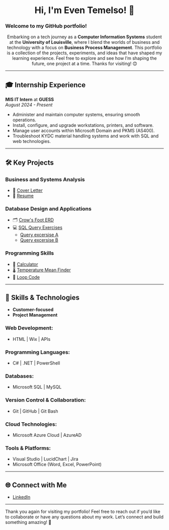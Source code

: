 <div align="center">
  <h1> Hi, I'm Even Temelso! 👋</h1>
  
</div>



### **Welcome to my GitHub portfolio!**

<p align="center">
  Embarking on a tech journey as a <strong>Computer Information Systems</strong> student at the <strong>University of Louisville</strong>, where I blend the worlds of business and technology with a focus on <strong>Business Process Management</strong>.  
  This portfolio is a collection of the projects, experiments, and ideas that have shaped my learning experience.  
  Feel free to explore and see how I’m shaping the future, one project at a time. Thanks for visiting! 😊
</p>



---

## 🎓 **Internship Experience**
**MIS IT Intern** at **GUESS**  
*August 2024 - Present*  
- Administer and maintain computer systems, ensuring smooth operations.  
- Install, configure, and upgrade workstations, printers, and software.  
- Manage user accounts within Microsoft Domain and PKMS (AS400).  
- Troubleshoot KYDC material handling systems and work with SQL and web technologies.

---

## 🛠️ **Key Projects**

### **Business and Systems Analysis**
- 📄 [Cover Letter](https://github.com/etemelso01/Cover-Letter)
- 📄 [Resume](https://github.com/etemelso01/Resume/blob/main/README.md)

### **Database Design and Applications**
- 🗂️ [Crow's Foot ERD](https://github.com/etemelso01/Crow-s-Foot-ERD/tree/main)
- 💻 [SQL Query Exercises](#) 
  - [Query excersise A](https://github.com/Tawneystitt/SQL-query/blob/main/README.md)
  - [Query excersise B](https://github.com/Tawneystitt/SQL-query/blob/main/README.md)
</ul>


### **Programming Skills**
- 🔢 [Calculator](#)
- 🌡️ [Temperature Mean Finder](#)
- 🔁 [Loop Code](#)

---

## 🔧 **Skills & Technologies**
- **Customer-focused**  
- **Project Management**

### **Web Development:**
- HTML | Wix | APIs

### **Programming Languages:**
- C# | .NET | PowerShell

### **Databases:**
- Microsoft SQL | MySQL

### **Version Control & Collaboration:**
- Git | GitHub | Git Bash

### **Cloud Technologies:**
- Microsoft Azure Cloud | AzureAD

### **Tools & Platforms:**
- Visual Studio | LucidChart | Jira  
- Microsoft Office (Word, Excel, PowerPoint)

---

## 🌐 **Connect with Me**
- [LinkedIn](www.linkedin.com/in/even-temelso)

---

Thank you again for visiting my portfolio! Feel free to reach out if you’d like to collaborate or have any questions about my work. Let’s connect and build something amazing! 🚀

